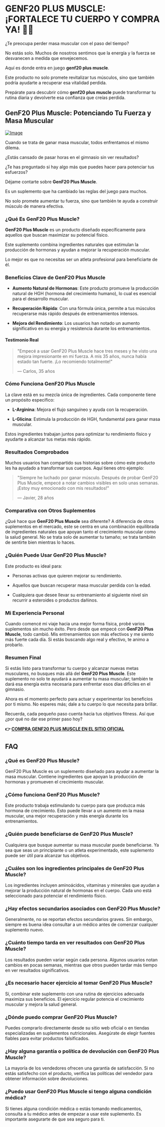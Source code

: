 # GENF20 PLUS MUSCLE: ¡FORTALECE TU CUERPO Y COMPRA YA! 💪🔥

¿Te preocupa perder masa muscular con el paso del tiempo? 

No estás solo. Muchos de nosotros sentimos que la energía y la fuerza se desvanecen a medida que envejecemos. 

Aquí es donde entra en juego **genf20 plus muscle**. 

Este producto no solo promete revitalizar tus músculos, sino que también podría ayudarte a recuperar esa vitalidad perdida. 

Prepárate para descubrir cómo **genf20 plus muscle** puede transformar tu rutina diaria y devolverte esa confianza que creías perdida.

## GenF20 Plus Muscle: Potenciando Tu Fuerza y Masa Muscular

[![Image](https://www2.sellhealth.com/166/genf20_muscle_3_2.jpg)](https://gchaffi.com/6r9IJ033)

Cuando se trata de ganar masa muscular, todos enfrentamos el mismo dilema.

 

¿Estás cansado de pasar horas en el gimnasio sin ver resultados?

 

¿Te has preguntado si hay algo más que puedes hacer para potenciar tus esfuerzos?

 

Déjame contarte sobre **GenF20 Plus Muscle**.

 

Es un suplemento que ha cambiado las reglas del juego para muchos. 

No solo promete aumentar tu fuerza, sino que también te ayuda a construir músculo de manera efectiva.

### ¿Qué Es GenF20 Plus Muscle?

**GenF20 Plus Muscle** es un producto diseñado específicamente para aquellos que buscan maximizar su potencial físico. 

Este suplemento combina ingredientes naturales que estimulan la producción de hormonas y ayudan a mejorar la recuperación muscular. 

Lo mejor es que no necesitas ser un atleta profesional para beneficiarte de él.

### Beneficios Clave de GenF20 Plus Muscle

- **Aumento Natural de Hormonas**: Este producto promueve la producción natural de HGH (hormona del crecimiento humano), lo cual es esencial para el desarrollo muscular.
  
- **Recuperación Rápida**: Con una fórmula única, permite a tus músculos recuperarse más rápido después de entrenamientos intensos.

- **Mejora del Rendimiento**: Los usuarios han notado un aumento significativo en su energía y resistencia durante los entrenamientos.

#### Testimonio Real

> "Empecé a usar GenF20 Plus Muscle hace tres meses y he visto una mejora impresionante en mi fuerza. A mis 35 años, nunca había estado tan fuerte. ¡Lo recomiendo totalmente!" 
> 
> — Carlos, 35 años

### Cómo Funciona GenF20 Plus Muscle

La clave está en su mezcla única de ingredientes. Cada componente tiene un propósito específico:

- **L-Arginina**: Mejora el flujo sanguíneo y ayuda con la recuperación.
  
- **L-Glicina**: Estimula la producción de HGH, fundamental para ganar masa muscular.

Estos ingredientes trabajan juntos para optimizar tu rendimiento físico y ayudarte a alcanzar tus metas más rápido.

### Resultados Comprobados

Muchos usuarios han compartido sus historias sobre cómo este producto les ha ayudado a transformar sus cuerpos. Aquí tienes otro ejemplo:

> "Siempre he luchado por ganar músculo. Después de probar GenF20 Plus Muscle, empecé a notar cambios visibles en solo unas semanas. ¡Estoy muy emocionado con mis resultados!" 
> 
> — Javier, 28 años

### Comparativa con Otros Suplementos

¿Qué hace que **GenF20 Plus Muscle** sea diferente? A diferencia de otros suplementos en el mercado, este se centra en una combinación equilibrada de ingredientes naturales que apoyan tanto el crecimiento muscular como la salud general. No se trata solo de aumentar tu tamaño; se trata también de sentirte bien mientras lo haces.

### ¿Quién Puede Usar GenF20 Plus Muscle?

Este producto es ideal para:

- Personas activas que quieren mejorar su rendimiento.
  
- Aquellos que buscan recuperar masa muscular perdida con la edad.
  
- Cualquiera que desee llevar su entrenamiento al siguiente nivel sin recurrir a esteroides o productos dañinos.

### Mi Experiencia Personal

Cuando comencé mi viaje hacia una mejor forma física, probé varios suplementos sin mucho éxito. Pero desde que empecé con **GenF20 Plus Muscle**, todo cambió. Mis entrenamientos son más efectivos y me siento más fuerte cada día. Si estás buscando algo real y efectivo, te animo a probarlo.

### Resumen Final

Si estás listo para transformar tu cuerpo y alcanzar nuevas metas musculares, no busques más allá del **GenF20 Plus Muscle**. Este suplemento no solo te ayudará a aumentar tu masa muscular; también te dará esa energía extra necesaria para enfrentar esos días difíciles en el gimnasio.

Ahora es el momento perfecto para actuar y experimentar los beneficios por ti mismo. No esperes más; dale a tu cuerpo lo que necesita para brillar.

Recuerda, cada pequeño paso cuenta hacia tus objetivos fitness. Así que ¿por qué no dar ese primer paso hoy?



**👉 [COMPRA GENF20 PLUS MUSCLE EN EL SITIO OFICIAL](https://gchaffi.com/6r9IJ033)**

## FAQ

### ¿Qué es GenF20 Plus Muscle?
GenF20 Plus Muscle es un suplemento diseñado para ayudar a aumentar la masa muscular. Contiene ingredientes que apoyan la producción de hormonas y promueven el crecimiento muscular.

### ¿Cómo funciona GenF20 Plus Muscle?
Este producto trabaja estimulando tu cuerpo para que produzca más hormona de crecimiento. Esto puede llevar a un aumento en la masa muscular, una mejor recuperación y más energía durante los entrenamientos.

### ¿Quién puede beneficiarse de GenF20 Plus Muscle?
Cualquiera que busque aumentar su masa muscular puede beneficiarse. Ya sea que seas un principiante o un atleta experimentado, este suplemento puede ser útil para alcanzar tus objetivos.

### ¿Cuáles son los ingredientes principales de GenF20 Plus Muscle?
Los ingredientes incluyen aminoácidos, vitaminas y minerales que ayudan a mejorar la producción natural de hormonas en el cuerpo. Cada uno está seleccionado para potenciar el rendimiento físico.

### ¿Hay efectos secundarios asociados con GenF20 Plus Muscle?
Generalmente, no se reportan efectos secundarios graves. Sin embargo, siempre es buena idea consultar a un médico antes de comenzar cualquier suplemento nuevo.

### ¿Cuánto tiempo tarda en ver resultados con GenF20 Plus Muscle?
Los resultados pueden variar según cada persona. Algunos usuarios notan cambios en pocas semanas, mientras que otros pueden tardar más tiempo en ver resultados significativos.

### ¿Es necesario hacer ejercicio al tomar GenF20 Plus Muscle?
Sí, combinar este suplemento con una rutina de ejercicios adecuada maximiza sus beneficios. El ejercicio regular potencia el crecimiento muscular y mejora la salud general.

### ¿Dónde puedo comprar GenF20 Plus Muscle?
Puedes comprarlo directamente desde su sitio web oficial o en tiendas especializadas en suplementos nutricionales. Asegúrate de elegir fuentes fiables para evitar productos falsificados.

### ¿Hay alguna garantía o política de devolución con GenF20 Plus Muscle?
La mayoría de los vendedores ofrecen una garantía de satisfacción. Si no estás satisfecho con el producto, verifica las políticas del vendedor para obtener información sobre devoluciones.

### ¿Puedo usar GenF20 Plus Muscle si tengo alguna condición médica?
Si tienes alguna condición médica o estás tomando medicamentos, consulta a tu médico antes de empezar a usar este suplemento. Es importante asegurarte de que sea seguro para ti.